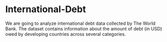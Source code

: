# International-Debt
We are going to analyze international debt data collected by The 
World Bank. The dataset contains information about the amount 
of debt (in USD) owed by developing countries across several 
categories.
